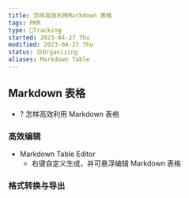 ```yaml
---
title: 怎样高效利用Markdown 表格
tags: PKM
type: 💪Tracking
started: 2023-04-27 Thu
modified: 2023-04-27 Thu
status: 🟡Organizing
aliases: Markdown Table
---
```

## Markdown 表格
- ? 怎样高效利用 Markdown 表格 
### 高效编辑
- Markdown Table Editor
	- 右键自定义生成，并可悬浮编辑 Markdown 表格
### 格式转换与导出